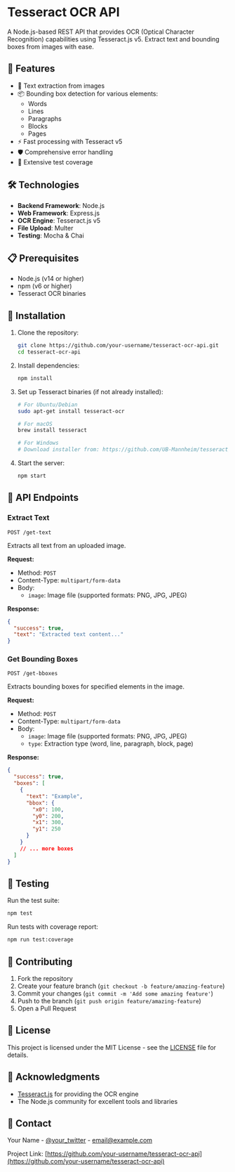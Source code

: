 # Tesseract OCR API

A Node.js-based REST API that provides OCR (Optical Character Recognition) capabilities using Tesseract.js v5. Extract text and bounding boxes from images with ease.

## 🚀 Features

- 📝 Text extraction from images
- 📦 Bounding box detection for various elements:
  - Words
  - Lines
  - Paragraphs
  - Blocks
  - Pages
- ⚡ Fast processing with Tesseract v5
- 🛡️ Comprehensive error handling
- 🧪 Extensive test coverage

## 🛠️ Technologies

- **Backend Framework**: Node.js
- **Web Framework**: Express.js
- **OCR Engine**: Tesseract.js v5
- **File Upload**: Multer
- **Testing**: Mocha & Chai

## 📋 Prerequisites

- Node.js (v14 or higher)
- npm (v6 or higher)
- Tesseract OCR binaries

## 🔧 Installation

1. Clone the repository:
   ```bash
   git clone https://github.com/your-username/tesseract-ocr-api.git
   cd tesseract-ocr-api
   ```

2. Install dependencies:
   ```bash
   npm install
   ```

3. Set up Tesseract binaries (if not already installed):
   ```bash
   # For Ubuntu/Debian
   sudo apt-get install tesseract-ocr
   
   # For macOS
   brew install tesseract
   
   # For Windows
   # Download installer from: https://github.com/UB-Mannheim/tesseract/wiki
   ```

4. Start the server:
   ```bash
   npm start
   ```

## 🔌 API Endpoints

### Extract Text
```http
POST /get-text
```
Extracts all text from an uploaded image.

**Request:**
- Method: `POST`
- Content-Type: `multipart/form-data`
- Body: 
  - `image`: Image file (supported formats: PNG, JPG, JPEG)

**Response:**
```json
{
  "success": true,
  "text": "Extracted text content..."
}
```

### Get Bounding Boxes
```http
POST /get-bboxes
```
Extracts bounding boxes for specified elements in the image.

**Request:**
- Method: `POST`
- Content-Type: `multipart/form-data`
- Body:
  - `image`: Image file (supported formats: PNG, JPG, JPEG)
  - `type`: Extraction type (word, line, paragraph, block, page)

**Response:**
```json
{
  "success": true,
  "boxes": [
    {
      "text": "Example",
      "bbox": {
        "x0": 100,
        "y0": 200,
        "x1": 300,
        "y1": 250
      }
    }
    // ... more boxes
  ]
}
```

## 🧪 Testing

Run the test suite:
```bash
npm test
```

Run tests with coverage report:
```bash
npm run test:coverage
```

## 🤝 Contributing

1. Fork the repository
2. Create your feature branch (`git checkout -b feature/amazing-feature`)
3. Commit your changes (`git commit -m 'Add some amazing feature'`)
4. Push to the branch (`git push origin feature/amazing-feature`)
5. Open a Pull Request

## 📄 License

This project is licensed under the MIT License - see the [LICENSE](LICENSE) file for details.

## 🙏 Acknowledgments

- [Tesseract.js](https://github.com/naptha/tesseract.js) for providing the OCR engine
- The Node.js community for excellent tools and libraries

## 📮 Contact

Your Name - [@your_twitter](https://twitter.com/your_twitter) - email@example.com

Project Link: [https://github.com/your-username/tesseract-ocr-api](https://github.com/your-username/tesseract-ocr-api)
